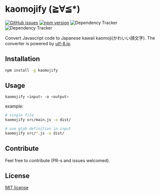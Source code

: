 # kaomojify (≧∀≦*)

[![GitHub issues](https://img.shields.io/github/issues/kokororin/kaomojify.svg)](https://github.com/kokororin/kaomojify/issues)
[![npm version](https://badge.fury.io/js/kaomojify.svg)](https://badge.fury.io/js/kaomojify)
![Dependency Tracker](https://img.shields.io/david/kokororin/kaomojify.svg "Dependency Tracker") ![Dependency Tracker](https://img.shields.io/david/dev/kokororin/kaomojify.svg "Dependency Tracker")

Convert Javascript code to Japanese kawaii kaomoji(かわいい顔文字).
The converter is powered by [utf-8.jp](http://utf-8.jp/public/aaencode.html).

## Installation
```bash
npm install -g kaomojify
```

## Usage
```bash
kaomojify <input> -o <output>
```

example:
```bash
# single file
kaomojify src/main.js -o dist/

# use glob definition in input
kaomojify src/*.js -o dist/
```

## Contribute
Feel free to contribute (PR-s and issues welcomed).

## License
[MIT license](http://opensource.org/licenses/mit-license.php)